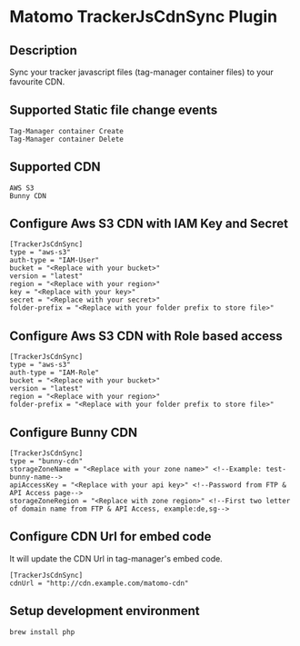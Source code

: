 # Matomo TrackerJsCdnSync Plugin

## Description

Sync your tracker javascript files (tag-manager container files) to your favourite CDN.

## Supported Static file change events

```
Tag-Manager container Create
Tag-Manager container Delete
```

## Supported CDN
```
AWS S3
Bunny CDN
```

## Configure Aws S3 CDN with IAM Key and Secret
```
[TrackerJsCdnSync]
type = "aws-s3"
auth-type = "IAM-User"
bucket = "<Replace with your bucket>"
version = "latest"
region = "<Replace with your region>"
key = "<Replace with your key>"
secret = "<Replace with your secret>"
folder-prefix = "<Replace with your folder prefix to store file>"
```

## Configure Aws S3 CDN with Role based access
```
[TrackerJsCdnSync]
type = "aws-s3"
auth-type = "IAM-Role"
bucket = "<Replace with your bucket>"
version = "latest"
region = "<Replace with your region>"
folder-prefix = "<Replace with your folder prefix to store file>"
```

## Configure Bunny CDN
```
[TrackerJsCdnSync]
type = "bunny-cdn"
storageZoneName = "<Replace with your zone name>" <!--Example: test-bunny-name-->
apiAccessKey = "<Replace with your api key>" <!--Password from FTP & API Access page-->
storageZoneRegion = "<Replace with zone region>" <!--First two letter of domain name from FTP & API Access, example:de,sg-->
```

## Configure CDN Url for embed code
It will update the CDN Url in tag-manager's embed code.
```
[TrackerJsCdnSync]
cdnUrl = "http://cdn.example.com/matomo-cdn" 
```

## Setup development environment
```
brew install php
```
